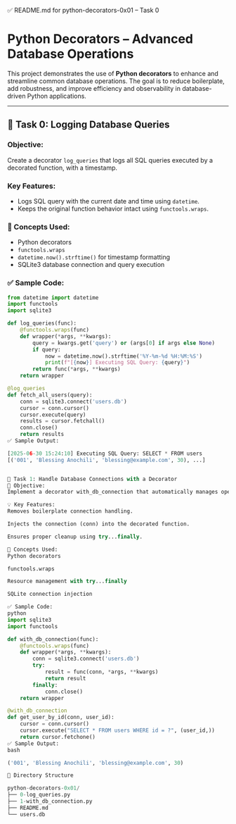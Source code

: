 ✅ README.md for python-decorators-0x01 – Task 0

# Python Decorators – Advanced Database Operations

This project demonstrates the use of **Python decorators** to enhance and streamline common database operations. The goal is to reduce boilerplate, add robustness, and improve efficiency and observability in database-driven Python applications.

---

## 📌 Task 0: Logging Database Queries

### Objective:
Create a decorator `log_queries` that logs all SQL queries executed by a decorated function, with a timestamp.

### Key Features:
- Logs SQL query with the current date and time using `datetime`.
- Keeps the original function behavior intact using `functools.wraps`.

### 🧠 Concepts Used:
- Python decorators
- `functools.wraps`
- `datetime.now().strftime()` for timestamp formatting
- SQLite3 database connection and query execution

### ✅ Sample Code:
```python
from datetime import datetime
import functools
import sqlite3

def log_queries(func):
    @functools.wraps(func)
    def wrapper(*args, **kwargs):
        query = kwargs.get('query') or (args[0] if args else None)
        if query:
            now = datetime.now().strftime('%Y-%m-%d %H:%M:%S')
            print(f"[{now}] Executing SQL Query: {query}")
        return func(*args, **kwargs)
    return wrapper

@log_queries
def fetch_all_users(query):
    conn = sqlite3.connect('users.db')
    cursor = conn.cursor()
    cursor.execute(query)
    results = cursor.fetchall()
    conn.close()
    return results
✅ Sample Output:

[2025-06-30 15:24:10] Executing SQL Query: SELECT * FROM users
[('001', 'Blessing Anochili', 'blessing@example.com', 30), ...]


🧩 Task 1: Handle Database Connections with a Decorator
🎯 Objective:
Implement a decorator with_db_connection that automatically manages opening and closing of a SQLite database connection.

💡 Key Features:
Removes boilerplate connection handling.

Injects the connection (conn) into the decorated function.

Ensures proper cleanup using try...finally.

🧠 Concepts Used:
Python decorators

functools.wraps

Resource management with try...finally

SQLite connection injection

✅ Sample Code:
python
import sqlite3
import functools

def with_db_connection(func):
    @functools.wraps(func)
    def wrapper(*args, **kwargs):
        conn = sqlite3.connect('users.db')
        try:
            result = func(conn, *args, **kwargs)
            return result
        finally:
            conn.close()
    return wrapper

@with_db_connection
def get_user_by_id(conn, user_id):
    cursor = conn.cursor()
    cursor.execute("SELECT * FROM users WHERE id = ?", (user_id,))
    return cursor.fetchone()
✅ Sample Output:
bash

('001', 'Blessing Anochili', 'blessing@example.com', 30)

🔁 Directory Structure

python-decorators-0x01/
├── 0-log_queries.py
├── 1-with_db_connection.py
├── README.md
└── users.db
